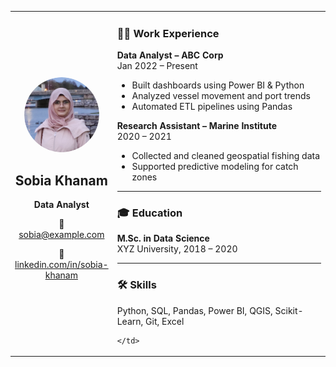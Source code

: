 <table>
  <tr>
    <td width="30%" align="center">
      <img src="/profile_pic.png" style="border-radius: 50%; width: 120px; height: 120px; object-fit: cover;" alt="Profile Picture"><br>
      <h2>Sobia Khanam</h2>
      <p><strong>Data Analyst</strong></p>
      <p>📧 <a href="mailto:sobia@example.com">sobia@example.com</a></p>
      <p>🔗 <a href="https://linkedin.com/in/sobia-khanam" target="_blank">linkedin.com/in/sobia-khanam</a></p>
    </td>
    <td width="70%" valign="top">

### 🧑‍💼 Work Experience

**Data Analyst – ABC Corp**  
Jan 2022 – Present  
- Built dashboards using Power BI & Python  
- Analyzed vessel movement and port trends  
- Automated ETL pipelines using Pandas

**Research Assistant – Marine Institute**  
2020 – 2021  
- Collected and cleaned geospatial fishing data  
- Supported predictive modeling for catch zones  

---

### 🎓 Education

**M.Sc. in Data Science**  
XYZ University, 2018 – 2020

---

### 🛠️ Skills

Python, SQL, Pandas, Power BI, QGIS, Scikit-Learn, Git, Excel

    </td>
  </tr>
</table>
